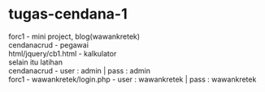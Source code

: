 # tugas-cendana-1
forc1 - mini project, blog(wawankretek)
<br />
cendanacrud - pegawai
<br />
html/jquery/cb1.html - kalkulator
<br/>
selain itu latihan
<br/>
cendanacrud - user : admin | pass : admin
<br/>
forc1 - wawankretek/login.php - user : wawankretek | pass : wawankretek
